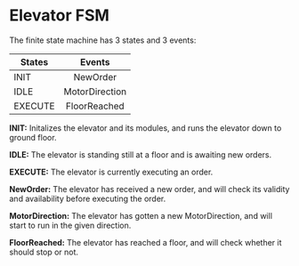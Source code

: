 # Elevator FSM

The finite state machine has 3 states and 3 events:

| States        | Events            |
| ------------- |:-----------------:|
| INIT          | NewOrder          |
| IDLE          | MotorDirection    |
| EXECUTE       | FloorReached      |


**INIT:** Initalizes the elevator and its modules, and runs the elevator down to ground floor.

**IDLE:** The elevator is standing still at a floor and is awaiting new orders.

**EXECUTE:** The elevator is currently executing an order.

**NewOrder:** The elevator has received a new order, and will check its validity and availability before executing the order.

**MotorDirection:** The elevator has gotten a new MotorDirection, and will start to run in the given direction.

**FloorReached:** The elevator has reached a floor, and will check whether it should stop or not.
